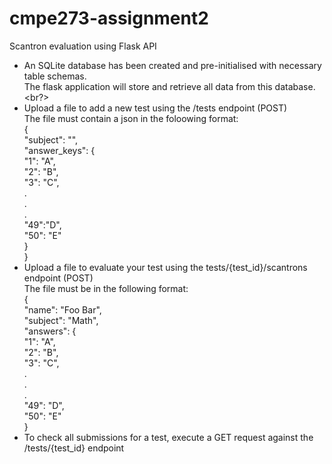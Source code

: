 # cmpe273-assignment2
Scantron evaluation using Flask API<br>
- An SQLite database has been created and pre-initialised with necessary table schemas.<br>
  The flask application will store and retrieve all data from this database.<br?>
- Upload a file to add a new test using the /tests endpoint (POST)<br>
  The file must contain a json in the foloowing format:<br>
  {<br>
    "subject": "",<br>
    "answer_keys": {<br>
      "1": "A",<br>
      "2": "B",<br>
      "3": "C",<br>
        .<br>
        .<br>
        .<br>
      "49":"D",<br>
      "50": "E"<br>
    }<br>
  }<br>
- Upload a file to evaluate your test using the tests/{test_id}/scantrons endpoint (POST)<br>
  The file must be in the following format:<br>
  {<br>
    "name": "Foo Bar",<br>
    "subject": "Math",<br>
    "answers": {<br>
      "1": "A",<br>
      "2": "B",<br>
      "3": "C",<br>
        .<br>
        .<br>
        .<br>
      "49": "D",<br>
      "50": "E"<br>
  }<br>
- To check all submissions for a test, execute a GET request against the /tests/{test_id} endpoint<br>
